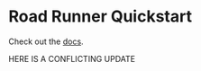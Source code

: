 # Road Runner Quickstart

Check out the [docs](https://rr.brott.dev/docs/v1-0/tuning/).

HERE IS A CONFLICTING UPDATE
